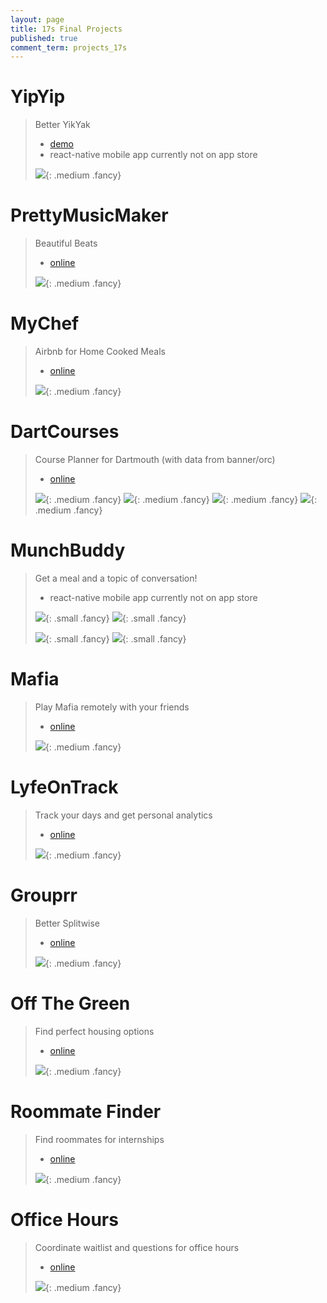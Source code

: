 ```yaml
---
layout: page
title: 17s Final Projects
published: true
comment_term: projects_17s
---
```





# YipYip #

> Better YikYak
>
> * [demo](http://invis.io/HABOKZQRZ)
> * react-native mobile app currently not on app store
>
> ![](img/projects_17s/yipyip.png){: .medium .fancy}
>


# PrettyMusicMaker #

> Beautiful Beats
>
> * [online](http://prettymusicmaker.io)
>
>
> ![](img/projects_17s/prettymusicmaker.gif){: .medium .fancy}
>


# MyChef #

> Airbnb for Home Cooked Meals
>
> * [online](http://mychef.surge.sh)
>
>
> ![](img/projects_17s/mychef.jpg){: .medium .fancy}
>


# DartCourses #

> Course Planner for Dartmouth (with data from banner/orc)
>
> * [online](http://mychef.surge.sh)
>
>
> ![](img/projects_17s/dartcourses.jpg){: .medium .fancy}
> ![](img/projects_17s/dartcourses2.jpg){: .medium .fancy}
> ![](img/projects_17s/dartcourses3.jpg){: .medium .fancy}
> ![](img/projects_17s/dartcourses4.jpg){: .medium .fancy}



# MunchBuddy #

> Get a meal and a topic of conversation!
>
> * react-native mobile app currently not on app store
>
> ![](img/projects_17s/muchbuddy3.png){: .small .fancy}
> ![](img/projects_17s/muchbuddy2.png){: .small .fancy}
>
> ![](img/projects_17s/muchbuddy0.png){: .small .fancy}
> ![](img/projects_17s/munchbuddy5.png){: .small .fancy}


# Mafia #

> Play Mafia remotely with your friends
>
> * [online](http://mafia.surge.sh/)
>
>
> ![](img/projects_17s/mafia.gif){: .medium .fancy}
>


# LyfeOnTrack #

> Track your days and get personal analytics
>
> * [online](http://lyfeontrack.surge.sh/)
>
>
> ![](img/projects_17s/lyfeontrack.jpg){: .medium .fancy}
>



# Grouprr #

> Better Splitwise
>
> * [online](http://grouprr.surge.sh/)
>
>
> ![](img/projects_17s/grouprrr.jpg){: .medium .fancy}
>


# Off The Green #

> Find perfect housing options
>
> * [online](http://offthegreen.surge.sh/)
>
>
> ![](img/projects_17s/offthegreen.png){: .medium .fancy}
>

# Roommate Finder #

> Find roommates for internships
>
> * [online](http://roommate-finder.surge.sh/)
>
>
> ![](img/projects_17s/roommatefinder.jpg){: .medium .fancy}
>


# Office Hours  #

> Coordinate waitlist and questions for office hours
>
> * [online](http://officehoursapp.surge.sh/)
>
>
> ![](img/projects_17s/officehours.png){: .medium .fancy}
>
